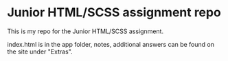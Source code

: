 # Junior HTML/SCSS assignment repo

This is my repo for the Junior HTML/SCSS assignment.

index.html is in the app folder, notes, additional answers can be found on the site under "Extras".

